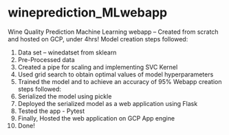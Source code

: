# wineprediction_MLwebapp


Wine Quality Prediction Machine Learning webapp – Created from scratch and hosted on GCP, under 4hrs!
Model creation steps followed:
1.	Data set – winedatset from sklearn 
2.	Pre-Processed data 
3.	Created a pipe for scaling and implementing SVC Kernel 
4.	Used grid search to obtain optimal values of model hyperparameters 
5.	Trained the model and to achieve an accuracy of 95%
Webapp creation steps followed:
1.	Serialized the model using pickle
2.	Deployed the serialized model as a web application using Flask
3.	Tested the app - Pytest
4.	Finally, Hosted the web application on GCP App engine
5.	Done!
